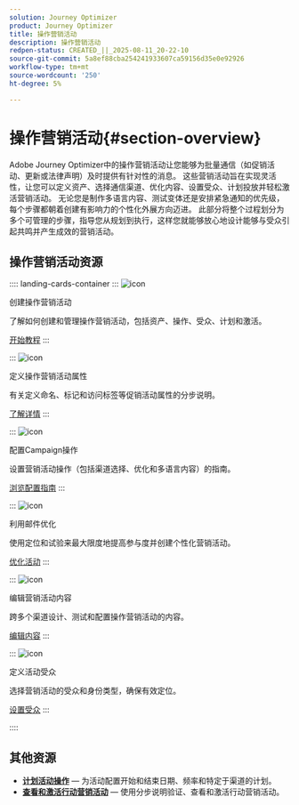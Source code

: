 ```yaml
---
solution: Journey Optimizer
product: Journey Optimizer
title: 操作营销活动
description: 操作营销活动
redpen-status: CREATED_||_2025-08-11_20-22-10
source-git-commit: 5a8ef88cba254241933607ca59156d35e0e92926
workflow-type: tm+mt
source-wordcount: '250'
ht-degree: 5%

---
```



# 操作营销活动{#section-overview}

Adobe Journey Optimizer中的操作营销活动让您能够为批量通信（如促销活动、更新或法律声明）及时提供有针对性的消息。 这些营销活动旨在实现灵活性，让您可以定义资产、选择通信渠道、优化内容、设置受众、计划投放并轻松激活营销活动。 无论您是制作多语言内容、测试变体还是安排紧急通知的优先级，每个步骤都朝着创建有影响力的个性化外展方向迈进。 此部分将整个过程划分为多个可管理的步骤，指导您从规划到执行，这样您就能够放心地设计能够与受众引起共鸣并产生成效的营销活动。

## 操作营销活动资源

:::: landing-cards-container
:::
![icon](https://cdn.experienceleague.adobe.com/icons/circle-play.svg?lang=zh-Hans)

创建操作营销活动

了解如何创建和管理操作营销活动，包括资产、操作、受众、计划和激活。

[开始教程](../using/campaigns/create-campaign.md)
:::

:::
![icon](https://cdn.experienceleague.adobe.com/icons/gear.svg?lang=zh-Hans)

定义操作营销活动属性

有关定义命名、标记和访问标签等促销活动属性的分步说明。

[了解详情](../using/campaigns/campaign-properties.md)
:::

:::
![icon](https://cdn.experienceleague.adobe.com/icons/list-check.svg?lang=zh-Hans)

配置Campaign操作

设置营销活动操作（包括渠道选择、优化和多语言内容）的指南。

[浏览配置指南](../using/campaigns/campaign-action.md)
:::

:::
![icon](https://cdn.experienceleague.adobe.com/icons/bullseye.svg?lang=zh-Hans)

利用邮件优化

使用定位和试验来最大限度地提高参与度并创建个性化营销活动。

[优化活动](../using/campaigns/campaigns-message-optimization.md)
:::

:::
![icon](https://cdn.experienceleague.adobe.com/icons/pencil-alt.svg?lang=zh-Hans)

编辑营销活动内容

跨多个渠道设计、测试和配置操作营销活动的内容。

[编辑内容](../using/campaigns/campaign-content.md)
:::

:::
![icon](https://cdn.experienceleague.adobe.com/icons/users.svg?lang=zh-Hans)

定义活动受众

选择营销活动的受众和身份类型，确保有效定位。

[设置受众](../using/campaigns/campaign-audience.md)
:::

::::


## 其他资源

- **[计划活动操作](../using/campaigns/campaign-schedule.md)** — 为活动配置开始和结束日期、频率和特定于渠道的计划。
- **[查看和激活行动营销活动](../using/campaigns/review-activate-campaign.md)** — 使用分步说明验证、查看和激活行动营销活动。
